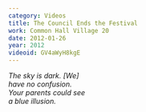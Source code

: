 ```yaml
---
category: Videos
title: The Council Ends the Festival
work: Common Hall Village 20
date: 2012-01-26
year: 2012
videoid: GV4aWyH8kgE
---
```


<em>The sky is dark. [We]<br>
have no confusion.<br>
Your parents could see<br>
a blue illusion.<br></em>

